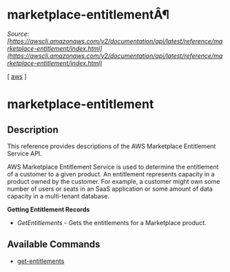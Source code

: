 # marketplace-entitlementÂ¶

*Source: [https://awscli.amazonaws.com/v2/documentation/api/latest/reference/marketplace-entitlement/index.html](https://awscli.amazonaws.com/v2/documentation/api/latest/reference/marketplace-entitlement/index.html)*

[ [aws](https://awscli.amazonaws.com/v2/documentation/api/latest/reference/index.html#cli-aws) ]

# marketplace-entitlement

## Description

This reference provides descriptions of the AWS Marketplace Entitlement Service API.

AWS Marketplace Entitlement Service is used to determine the entitlement of a customer to a given product. An entitlement represents capacity in a product owned by the customer. For example, a customer might own some number of users or seats in an SaaS application or some amount of data capacity in a multi-tenant database.

**Getting Entitlement Records**

- *GetEntitlements* - Gets the entitlements for a Marketplace product.

## Available Commands

- [get-entitlements](https://awscli.amazonaws.com/v2/documentation/api/latest/reference/marketplace-entitlement/get-entitlements.html)